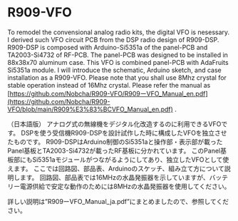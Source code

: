 # R909-VFO
To remodel the convensional analog radio kits, the digital VFO is nesessary. 
I derived such VFO circuit PCB from the DSP radio design of R909-DSP.
R909-DSP is composed with Arduino-Si5351a of the panel-PCB and TA2003-Si4732 of RF-PCB.
The panel-PCB was designed to be installed in 88x38x70 aluminum case.
This VFO is combined panel-PCB with AdaFruits Si5351a module.
I will introduce the schematic, Arduino sketch, and case installation as a R909-VFO.
Please note that you shall use 8Mhz crystal for stable operation instead of 16Mhz crystal.
Please refer the manual as [https://github.com/Nobcha/R909-VFO/R909ーVFO_Manual_en.pdf](https://github.com/Nobcha/R909-VFO/blob/main/R909%E3%83%BCVFO_Manual_en.pdf) .

（日本語版）
アナログ式の無線機をデジタル化改造するのに利用できるVFOです。
DSPを使う受信機R909-DSPを設計試作した時に構成したVFOを独立させたものです。
R909-DSPはArduino制御のSi5351aと操作部・表示部が載ったPanel基板とTA2003-Si4732が載ったRF基板に分かれています。
このPanel基板部にもSi5351aモジュールがつながるようにしてあり、独立したVFOとして使えます。
ここでは回路図、部品表、Arduinoのスケッチ、組み立て方について説明します。
回路図、部品表では16MHzの水晶発振器を示していますが、バッテリー電源供給で安定な動作のためには8MHzの水晶発振器を使用してください。

詳しい説明は”R909ーVFO_Manual_ja.pdf”にまとめましたので、参照してください。

